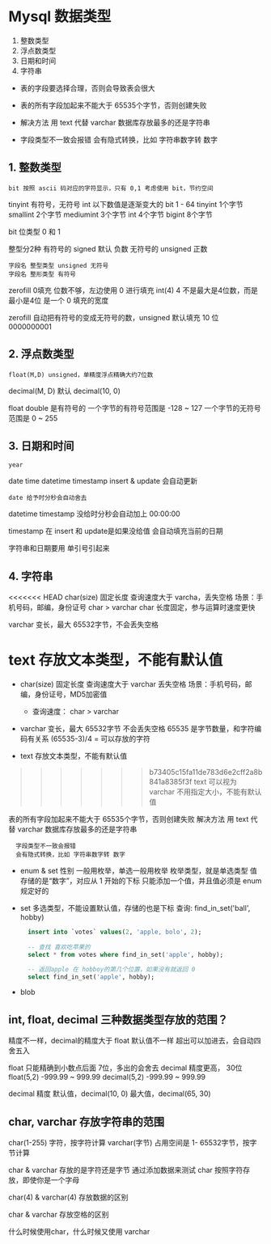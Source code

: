 # Mysql 数据类型
1. 整数类型
2. 浮点数类型
3. 日期和时间
4. 字符串

* 表的字段要选择合理，否则会导致表会很大
* 表的所有字段加起来不能大于 65535个字节，否则创建失败
* 解决方法
  用 text 代替 varchar
  数据库存放最多的还是字符串

* 字段类型不一致会报错
  会有隐式转换，比如 字符串数字转 数字


## 1. 整数类型
	bit 按照 ascii 码对应的字符显示，只有 0,1 考虑使用 bit，节约空间
  tinyint 有符号，无符号
  int
  以下数值是逐渐变大的
    bit  1 - 64
    tinyint   1个字节
    smallint  2个字节
    mediumint 3个字节
    int       4个字节
    bigint    8个字节
    
  bit 位类型
    0 和 1
    
  整型分2种
    有符号的 signed 默认 负数
    无符号的 unsigned  正数

    字段名 整型类型 unsigned 无符号
    字段名 整形类型 有符号
    
    
  zerofill 0填充
    位数不够，左边使用 0 进行填充
    int(4) 
      4 不是最大是4位数，而是最小是4位
      是一个 0 填充的宽度
  
   zerofill 自动把有符号的变成无符号的数，unsigned
    默认填充 10 位
    0000000001

  


## 2. 浮点数类型
	float(M,D) unsigned，单精度浮点精确大约7位数
  decimal(M, D) 默认 decimal(10, 0)
  
  float double 是有符号的
    一个字节的有符号范围是  -128 ~ 127
    一个字节的无符号范围是 0 ~ 255 


## 3. 日期和时间
	year
  date
  time
  datetime
	timestamp insert & update 会自动更新
	
	date 给予时分秒会自动舍去
  datetime timestamp
    没给时分秒会自动加上 00:00:00
      
  timestamp 在 insert 和 update是如果没给值
    会自动填充当前的日期
  
   字符串和日期要用 单引号引起来


## 4. 字符串
<<<<<<< HEAD
	char(size)
    固定长度
    查询速度大于 varcha，丢失空格
    场景：手机号码，邮编，身份证号
  char > varchar
  char 长度固定，参与运算时速度更快

  varchar 变长，最大 65532字节，不会丢失空格

  text 存放文本类型，不能有默认值
=======
* char(size) 固定长度
  查询速度大于 varchar
  丢失空格
  场景：手机号码，邮编，身份证号，MD5加密值
  * 查询速度：
    char > varchar

* varchar 变长，最大 65532字节
  不会丢失空格
  65535 是字节数量，和字符编码有关系
  (65535-3)/4 = 可以存放的字符
  
  
* text 存放文本类型，不能有默认值
>>>>>>> b73405c15fa11de783d6e2cff2a8b841a8385f3f
  text 可以视为 varchar
      不用指定大小，不能有默认值
      
  表的所有字段加起来不能大于 65535个字节，否则创建失败
    解决方法
    用 text 代替 varchar
      数据库存放最多的还是字符串
  
      字段类型不一致会报错
      会有隐式转换，比如 字符串数字转 数字

* enum & set
  性别 一般用枚举，单选一般用枚举
  枚举类型，就是单选类型
  值存储的是“数字”，对应从 1 开始的下标
  只能添加一个值，并且值必须是 enum规定好的

* set
  多选类型，不能设置默认值，存储的也是下标
  查询: 
  find_in_set('ball', hobby)
  
  ```sql
    insert into `votes` values(2, 'apple, bolo', 2);
      
    -- 查找 喜欢吃苹果的
    select * from votes where find_in_set('apple', hobby);
  
    -- 返回apple 在 hobboy的第几个位置，如果没有就返回 0
    select find_in_set('apple', hobby);
  ```

* blob


## int, float, decimal 三种数据类型存放的范围？

精度不一样，decimal的精度大于 float
默认值不一样
超出可以加进去，会自动四舍五入

  float 只能精确到小数点后面 7位，多出的会舍去
  decimal 精度更高， 30位
    float(5,2)   -999.99 ~ 999.99
    decimal(5,2) -999.99 ~ 999.99

  decimal 精度
  默认值，decimal(10, 0)
  最大值，decimal(65, 30)


## char, varchar 存放字符串的范围
  char(1-255) 字符，按字符计算
  varchar(字节) 占用空间是 1- 65532字节，按字节计算

  char & varchar 存放的是字符还是字节
    通过添加数据来测试
    char 按照字符存放，即使你是一个字母

  char(4) & varchar(4) 存放数据的区别

  char & varchar 存放空格的区别

  什么时候使用char，什么时候又使用 varchar




